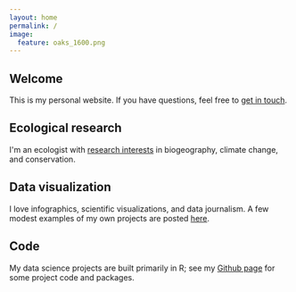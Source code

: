 ```yaml
---
layout: home
permalink: /
image:
  feature: oaks_1600.png 
---
```


<div class="tiles">

<div class="tile">
  <h2 class="post-title">Welcome</h2>
  <p class="post-excerpt">This is my personal website. If you have questions, feel free to <a href="/contact">get in touch</a>.</p>
</div><!-- /.tile -->

<div class="tile">
  <h2 class="post-title">Ecological research</h2>
  <p class="post-excerpt">I'm an ecologist with <a href="/research">research interests</a> in biogeography, climate change, and conservation.</p>
</div><!-- /.tile -->

<div class="tile">
  <h2 class="post-title">Data visualization</h2>
  <p class="post-excerpt">I love infographics, scientific visualizations, and data journalism. A few modest examples of my own projects are posted <a href="/media">here</a>. </p>
</div><!-- /.tile -->

<div class="tile">
  <h2 class="post-title">Code</h2>
  <p class="post-excerpt">My data science projects are built primarily in R; see my <a href="https://github.com/matthewkling">Github page</a> for some project code and packages.</p>
</div><!-- /.tile -->


</div><!-- /.tiles -->
